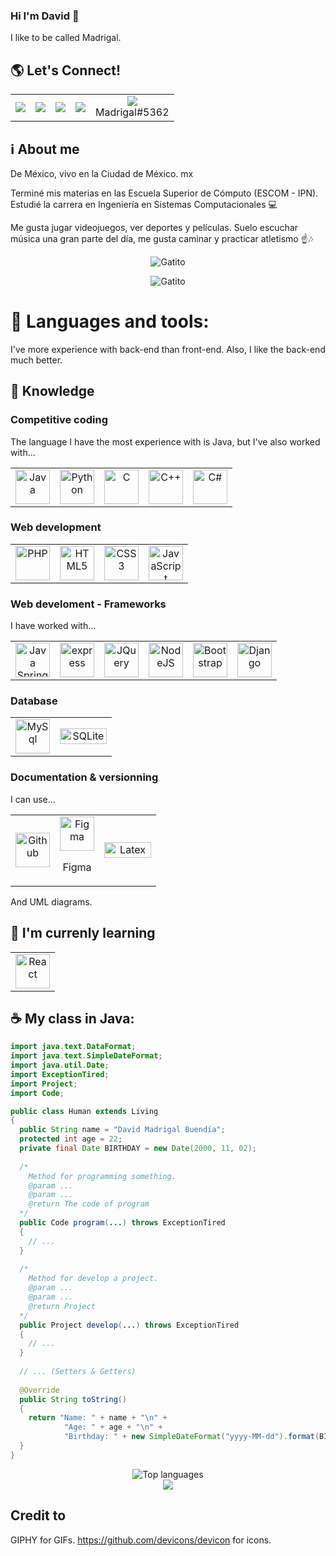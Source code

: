 ### Hi I'm David 👋
I like to be called Madrigal. 

## :earth_americas: Let's Connect!
<div align="center">
<table>
  <tr>
    <td>
      <a href="https://github.com/DavidMadrigalB"><img src="https://img.icons8.com/glyph-neue/64/000000/github.png"/></a>
    </td>
    <td>
      <a href="https://www.linkedin.com/in/david-madrigal-buend%C3%ADa/"><img src="https://img.icons8.com/fluency/48/000000/linkedin.png"/></a>
    </td>
    <td>
      <a href="mailto:davidmadrigalbuendia@gmail.com"><img src="https://img.icons8.com/bubbles/50/000000/gmail-new.png"/></a>
    </td>
    <td>
      <a href="https://t.me/DavidMadrigalB"><img src="https://img.icons8.com/color/48/000000/telegram-app--v1.png"/></a>
    </td>
    <td align="center">
      <img src="https://img.icons8.com/fluency/48/000000/discord-logo.png"/>
      <br />
      <span>Madrigal#5362</span>
    </td>
  </tr>
</table>
</div>


## :information_source: About me
De México, vivo en la Ciudad de México. mx

Terminé mis materias en las Escuela Superior de Cómputo (ESCOM - IPN). Estudié la carrera en Ingeniería en Sistemas Computacionales :computer:

Me gusta jugar videojuegos, ver deportes y películas. Suelo escuchar música una gran parte del día, me gusta caminar y practicar atletismo :point_up::notes:

<p align="center">
  <img src="https://github-readme-stats.vercel.app/api?username=DavidMadrigalB&show_icons=true&theme=dark" alt="Gatito" />
<p/>

<p align="center">
  <img src="https://media0.giphy.com/media/CjmvTCZf2U3p09Cn0h/giphy.gif?cid=ecf05e472fbo0vvw7sr2ibhh4bxza5u5grf0fonn72e4augc&rid=giphy.gif&ct=g" alt="Gatito" />
<p/>

# :wrench: Languages and tools:
I've more experience with back-end than front-end. Also, I like the back-end much better.

## :thought_balloon: Knowledge

### Competitive coding
The language I have the most experience with is Java, but I've also worked with...
<div align="center">
<table style="boder:none;">
  <tr>
    <td align="center">
      <img width=55px height=55px src="https://cdn.jsdelivr.net/gh/devicons/devicon/icons/java/java-original-wordmark.svg" alt="Java" />
    </td>
    <td align="center">
      <img width=55px height=55px src="https://cdn.jsdelivr.net/gh/devicons/devicon/icons/python/python-original-wordmark.svg" alt="Python" />
    </td>
    <td align="center">
      <img width=55px height=55px src="https://cdn.jsdelivr.net/gh/devicons/devicon/icons/c/c-original.svg" alt="C" />
    </td>
    <td align="center">
      <img width=55px height=55px src="https://cdn.jsdelivr.net/gh/devicons/devicon/icons/cplusplus/cplusplus-original.svg" alt="C++" />
    </td>
    <td align="center">
      <img width=55px height=55px src="https://cdn.jsdelivr.net/gh/devicons/devicon/icons/csharp/csharp-original.svg" alt="C#" />
    </td>
  </tr>
</table>
</div>

### Web development
<div align="center">
<table style="boder:none;">
  <tr>
    <td align="center">
      <img width=55px height=55px src="https://cdn.jsdelivr.net/gh/devicons/devicon/icons/php/php-original.svg" alt="PHP" />
    </td>
    <td align="center">
      <img width=55px height=55px src="https://cdn.jsdelivr.net/gh/devicons/devicon/icons/html5/html5-original-wordmark.svg" alt="HTML5" />
    </td>
    <td align="center">
      <img width=55px height=55px src="https://cdn.jsdelivr.net/gh/devicons/devicon/icons/css3/css3-original-wordmark.svg" alt="CSS3" />
    </td>
    <td align="center">
      <img width=55px height=55px src="https://cdn.jsdelivr.net/gh/devicons/devicon/icons/javascript/javascript-original.svg" alt="JavaScript" />
    </td>
  </tr>
</table>
</div>

### Web develoment - Frameworks
I have worked with...
<div align="center">
<table style="boder:none;">
  <tr>
    <td align="center">
      <img width=55px height=55px src="https://cdn.jsdelivr.net/gh/devicons/devicon/icons/spring/spring-original-wordmark.svg" alt="Java Spring" />
    </td>
    <td align="center">
      <img width=55px height=55px src="https://cdn.jsdelivr.net/gh/devicons/devicon/icons/express/express-original-wordmark.svg" alt="express" />
    </td>
    <td align="center">
      <img width=55px height=55px src="https://cdn.jsdelivr.net/gh/devicons/devicon/icons/jquery/jquery-original-wordmark.svg" alt="JQuery" />
    </td>
    <td align="center">
      <img width=55px height=55px src="https://cdn.jsdelivr.net/gh/devicons/devicon/icons/nodejs/nodejs-original-wordmark.svg" alt="NodeJS" />
    </td>
    <td align="center">
      <img width=55px height=55px src="https://cdn.jsdelivr.net/gh/devicons/devicon/icons/bootstrap/bootstrap-plain-wordmark.svg" alt="Bootstrap" />
    </td>
    <td align="center">
      <img width=55px height=55px src="https://cdn.jsdelivr.net/gh/devicons/devicon/icons/django/django-plain-wordmark.svg" alt="Django" />
    </td>
  </tr>
</table>
</div>

### Database
<div align="center">
<table style="boder:none;">
  <tr>
    <td align="center">
      <img width=55px height=55px src="https://cdn.jsdelivr.net/gh/devicons/devicon/icons/mysql/mysql-original-wordmark.svg" alt="MySql" />
    </td>
    <td align="center">
      <img width=75px height=25px src="https://img.shields.io/badge/sqlite-%2307405e.svg?style=for-the-badge&logo=sqlite&logoColor=white" alt="SQLite" />
    </td>
  </tr>
</table>
</div>

### Documentation & versionning
I can use...
<div align="center">
<table style="boder:none;">
  <tr>
    <td align="center">
      <img width=55px height=55px src="https://cdn.jsdelivr.net/gh/devicons/devicon/icons/github/github-original-wordmark.svg" alt="Github" />
    </td>
    <td align="center">
      <img width=55px height=55px src="https://cdn.jsdelivr.net/gh/devicons/devicon/icons/figma/figma-original.svg" alt="Figma" />
      <p>Figma</p>
    </td>
    <td align="center">
      <img width=75px height=25px src="https://img.shields.io/badge/latex-%23008080.svg?style=for-the-badge&logo=latex&logoColor=white" alt="Latex" />
    </td>
  </tr>
</table>
</div>
And UML diagrams.

## :mechanical_arm: I'm currenly learning
<div align="center">
<table style="boder:none;">
  <tr>
    <td align="center">
      <img width=55px height=55px src="https://cdn.jsdelivr.net/gh/devicons/devicon/icons/react/react-original-wordmark.svg" alt="React" />
    </td>
  </tr>
</table>
</div>

## :coffee: My class in Java:
```java
import java.text.DataFormat;
import java.text.SimpleDateFormat;
import java.util.Date;
import ExceptionTired;
import Project;
import Code;

public class Human extends Living
{
  public String name = "David Madrigal Buendía";
  protected int age = 22;
  private final Date BIRTHDAY = new Date(2000, 11, 02);
  
  /*
    Method for programming something.
    @param ...
    @param ...
    @return The code of program
  */
  public Code program(...) throws ExceptionTired
  {
    // ...
  }
  
  /*
    Method for develop a project.
    @param ...
    @param ...
    @return Project
  */
  public Project develop(...) throws ExceptionTired
  {
    // ...
  }
  
  // ... (Setters & Getters)
  
  @Override
  public String toString()
  {
    return "Name: " + name + "\n" +
            "Age: " + age + "\n" +
            "Birthday: " + new SimpleDateFormat("yyyy-MM-dd").format(BIRTHDAY) + "\n";
  }
}
``` 
<p align=center>
  <img src="https://github-readme-stats.vercel.app/api/top-langs/?username=DavidMadrigalB&theme=codeSTACKr" alt="Top languages" />
  <br />
  <img src="https://komarev.com/ghpvc/?username=DavidMadrigalB&color=orange" />
</p>

## Credit to
GIPHY for GIFs.
https://github.com/devicons/devicon for icons.
